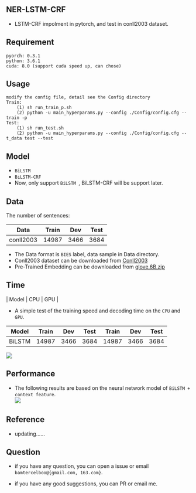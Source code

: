 
## NER-LSTM-CRF  ##
- LSTM-CRF impolment in pytorch, and test in conll2003 dataset.

## Requirement ##

	pyorch: 0.3.1
	python: 3.6.1
	cuda: 8.0 (support cuda speed up, can chose)

## Usage ##
	modify the config file, detail see the Config directory
	Train:
		(1) sh run_train_p.sh
		(2) python -u main_hyperparams.py --config ./Config/config.cfg --train -p 
	Test:
		(1) sh run_test.sh
		(2) python -u main_hyperparams.py --config ./Config/config.cfg --t_data test --test 


## Model ##

- `BiLSTM`  
- `BiLSTM-CRF`
- Now, only support `BiLSTM `, BiLSTM-CRF will be support later.

## Data ##

The number of sentences:  

| Data | Train | Dev | Test |  
| ------------ | ------------ | ------------ | ------------ |  
| conll2003 | 14987 | 3466 | 3684 |


- The Data format is `BIES` label, data sample in Data directory.
- Conll2003 dataset can be downloaded from [Conll2003](https://www.clips.uantwerpen.be/conll2003/ner/)
- Pre-Trained Embedding can be downloaded from [glove.6B.zip](nlp.stanford.edu/data/glove.6B.zip)

## Time ##
| Model | CPU | GPU |   
- A simple test of the training speed and decoding time on the `CPU` and `GPU`.  




| Model | Train | Dev | Test | Train | Dev | Test |   
| ------------ | ------------ | ------------ | ------------ | ------------ | ------------ | ------------ |  
| BiLSTM | 14987 | 3466 | 3684 | 14987 | 3466 | 3684 |  

![](https://i.imgur.com/RjaG80A.jpg)

## Performance ##

- The following results are based on the neural network model of `BiLSTM + context feature`.  
![](https://i.imgur.com/mG3JyuC.jpg)

## Reference ##

- updating......

## Question ##

- if you have any question, you can open a issue or email `bamtercelboo@{gmail.com, 163.com}`.

- if you have any good suggestions, you can PR or email me.

